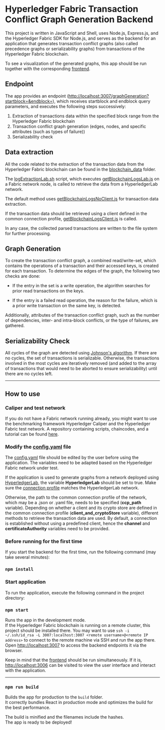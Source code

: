 # Hyperledger Fabric Transaction Conflict Graph Generation Backend

This project is written in JavaScript and Shell, uses Node.js, Express.js, and the Hyperledger Fabric SDK for Node.js, and serves as the backend for an application that generates transaction conflict graphs (also called precedence graphs or serializability graphs) from transactions of the Hyperledger Fabric blockchain.

To see a visualization of the generated graphs, this app should be run together with the corresponding [frontend](https://github.com/ninori9/GraphGenerationFrontend).

## Endpoint

The app provides an endpoint ([http://localhost:3007/graphGeneration?startblock=<start block value>&endblock=<end block value>](http://localhost:3007/graphGeneration)), which receives startblock and endblock query parameters, and executes the following steps successively:

1. Extraction of transactions data within the specified block range from the Hyperledger Fabric blockchain
2. Transaction conflict graph generation (edges, nodes, and specific attributes (such as types of failure))
3. Serializability check

## Data extraction

All the code related to the extraction of the transaction data from the Hyperledger Fabric blockchain can be found in the [blockchain_data](https://github.com/ninori9/GraphGenerationBackend/tree/master/blockchain_data) folder.

The [logExtractionLab.sh](https://github.com/ninori9/GraphGenerationBackend/blob/master/blockchain_data/logExtractionLab.sh) script, which executes [getBlockchainLogsLab.js](https://github.com/ninori9/GraphGenerationBackend/blob/master/blockchain_data/log_extraction/getBlockchainLogsLab.js) on a Fabric network node, is called to retrieve the data from a HyperledgerLab network.

The default method uses [getBlockchainLogsNoClient.js](https://github.com/ninori9/GraphGenerationBackend/blob/master/blockchain_data/log_extraction/getBlockchainLogsNoClient.js) for transaction data extraction.

If the transaction data should be retrieved using a client defined in the common connection profile, [getBlockchainLogsClient.js](https://github.com/ninori9/GraphGenerationBackend/blob/master/blockchain_data/log_extraction/getBlockchainLogsClient.js) is called.

In any case, the collected parsed transactions are written to the file system for further processing.

## Graph Generation
  
To create the transaction conflict graph, a combined read/write-set, which contains the operations of a transaction and their accessed keys, is created for each transaction. To determine the edges of the graph, the following two checks are done:
  
  - If the entry in the set is a write operation, the algorithm searches for prior read transactions on the keys.
  
  - If the entry is a failed read operation, the reason for the failure, which is a prior write transaction on the same key, is detected.
  
Additionally, attributes of the transaction conflict graph, such as the number of dependencies, inter- and intra-block conflicts, or the type of failures, are gathered.

## Serializability Check

All cycles of the graph are detected using [Johnson's algorithm](http://www.cs.tufts.edu/comp/150GA/homeworks/hw1/Johnson%2075.PDF). If there are no cycles, the set of transactions is serializable. Otherwise, the transactions involved in the most cycles are iteratively removed (and added to the array of transactions that would need to be aborted to ensure serializability) until there are no cycles left.

-----

## How to use
  
### Caliper and test network

If you do not have a Fabric network running already, you might want to use the benchmarking framework Hyperledger Caliper and the Hyperledger Fabric test network. A repository containing scripts, chaincodes, and a tutorial can be found [here](https://github.com/ninori9/caliper-workspace).

### Modify the [config.yaml](https://github.com/ninori9/GraphGenerationBackend/blob/master/config.yaml) file

The [config.yaml](https://github.com/ninori9/GraphGenerationBackend/blob/master/config.yaml) file should be edited by the user before using the application. The variables need to be adapted based on the Hyperledger Fabric network under test. 

If the application is used to generate graphs from a network deployed using [HyperledgerLab](https://github.com/MSRG/HyperLedgerLab-2.0), the variable <strong>HyperledgerLab</strong> should be set to true. Make sure the [connection profile](https://github.com/ninori9/GraphGenerationBackend/blob/master/blockchain_data/log_extraction/connectionprofile.yaml) matches the HyperledgerLab network.

Otherwise, the path to the common connection profile of the network, which may be a .json or .yaml file, needs to be specified (<strong>ccp_path</strong> variable). Depending on whether a client and its crypto store are defined in the common connection profile (<strong>client_and_cryptoStore</strong> variable), different methods to retrieve the transaction data are used. By default, a connection is established without using a predefined client, hence the <strong>channel</strong> and <strong>certificateAuthority</strong> variables need to be provided.
  
### Before running for the first time
  
If you start the backend for the first time, run the following command (may take several minutes):

### `npm install`

### Start application

To run the application, execute the following command in the project directory:

### `npm start`

Runs the app in the development mode.\
If the Hyperledger Fabric blockchain is running on a remote cluster, this project should be installed there.
You may want to use `ssh -i ~/.ssh/id_rsa -L 3007:localhost:3007 <remote username>@<remote IP address>` to connect to the remote machine via SSH and run the app there.
Open [http://localhost:3007](http://localhost:3007) to access the backend endpoints it via the browser.

Keep in mind that the [frontend](https://github.com/ninori9/GraphGenerationFrontend) should be run simultaneously. If it is, [http://localhost:3006](http://localhost:3006) can be visited to view the user interface and interact with the application.

-----
  
### `npm run build`

Builds the app for production to the `build` folder.\
It correctly bundles React in production mode and optimizes the build for the best performance.

The build is minified and the filenames include the hashes.\
The app is ready to be deployed!
